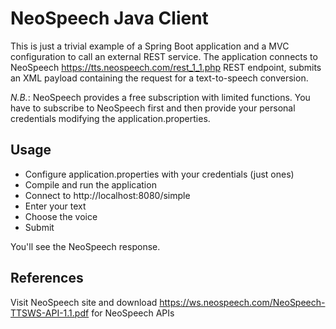 NeoSpeech Java Client
=====================

This is just a trivial example of a Spring Boot application and a MVC configuration to call an external REST service.
The application connects to NeoSpeech https://tts.neospeech.com/rest_1_1.php REST endpoint, submits an XML payload containing the request for a text-to-speech conversion.

*N.B.*: NeoSpeech provides a free subscription with limited functions. You have to subscribe to NeoSpeech first and then provide your personal credentials modifying the application.properties.

Usage
-----

- Configure application.properties with your credentials (just ones)
- Compile and run the application
- Connect to http://localhost:8080/simple
- Enter your text
- Choose the voice
- Submit

You'll see the NeoSpeech response.

References
----------

Visit NeoSpeech site and download https://ws.neospeech.com/NeoSpeech-TTSWS-API-1.1.pdf for NeoSpeech APIs